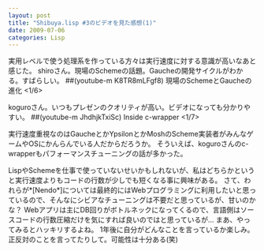 ```yaml
---
layout: post
title: "Shibuya.lisp #3のビデオを見た感想(1)"
date: 2009-07-06
categories: Lisp
---
```

実用レベルで使う処理系を作っている方々は実行速度に対する意識が高いなあと感じた。
 shiroさん。現場のSchemeの話題。Gaucheの開発サイクルがわかる。すばらしい。
 ##(youtube-m K8TR8mLFgf8) 現場のSchemeとGaucheの進化 <1/6>

 koguroさん。いつもプレゼンのクオリティが高い。ビデオになっても分かりやすい。
 ##(youtube-m JhdhjkTxiSc)  Inside c-wrapper <1/7>

実行速度重視なのはGaucheとかYpsilonとかMoshのScheme実装者がみんなゲームやOSにかんらんでいる人だからだろうか。
そういえば、koguroさんのc-wrapperもパフォーマンスチューニングの話が多かった。

LispやSchemeを仕事で使っていないせいかもしれないが、私はどちらかというと実行速度よりもコードの行数が少しでも短くなる事に興味がある。
さて、われらが*[Nendo*]については最終的にはWebプログラミングに利用したいと思っているので、そんなにシビアなチューニングは不要だと思っているが、甘いのかな？
Webアプリは主にDB回りがボトルネックになってくるので、言語側はソースコードの行数圧縮だけを気にすれば良いのではと思っているが...
まあ、やってみるとハッキリするよね。
1年後に自分がどんなことを言っているか楽しみ。正反対のことを言ってたりして。可能性は十分ある(笑)
